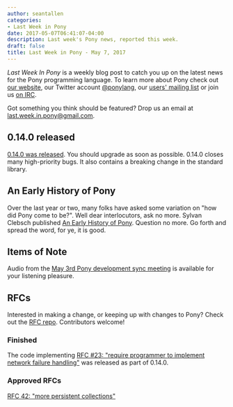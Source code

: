 ```yaml
---
author: seantallen
categories:
- Last Week in Pony
date: 2017-05-07T06:41:07-04:00
description: Last week's Pony news, reported this week.
draft: false
title: Last Week in Pony - May 7, 2017
---
```


_Last Week In Pony_ is a weekly blog post to catch you up on the latest news for the Pony programming language. To learn more about Pony check out [our website](ponylang.org), our Twitter account [@ponylang](https://twitter.com/ponylang), our [users' mailing list](https://pony.groups.io/g/user) or join us [on IRC](https://webchat.freenode.net/?channels=%23ponylang). 

Got something you think should be featured? Drop us an email at [last.week.in.pony@gmail.com](mailto:last.week.in.pony@gmail.com).
<!--more-->

## 0.14.0 released

[0.14.0 was released](/blog/2017/05/0.14.0-released/). You should upgrade as soon as possible. 0.14.0 closes many high-priority bugs. It also contains a breaking change in the standard library.

## An Early History of Pony

Over the last year or two, many folks have asked some variation on "how did Pony come to be?". Well dear interlocutors, ask no more. Sylvan Clebsch published [An Early History of Pony](https://www.ponylang.org/blog/2017/05/an-early-history-of-pony/). Question no more. Go forth and spread the word, for ye, it is good.

## Items of Note
  
Audio from the [May 3rd Pony development sync meeting](https://pony.groups.io/g/dev/files/Pony%20Sync/May%203,%202017) is available for your listening pleasure.

## RFCs

Interested in making a change, or keeping up with changes to Pony? Check out the [RFC repo](https://github.com/ponylang/rfcs). Contributors welcome!

### Finished

The code implementing [RFC #23: "require programmer to implement network failure handling"](https://github.com/ponylang/rfcs/blob/master/text/0023-network-dont-provide-default-implementation-for-failures.md) was released as part of 0.14.0.

### Approved RFCs
  
[RFC 42: "more persistent collections"](https://github.com/ponylang/rfcs/blob/master/text/0042-more-persistent-collections.md)
